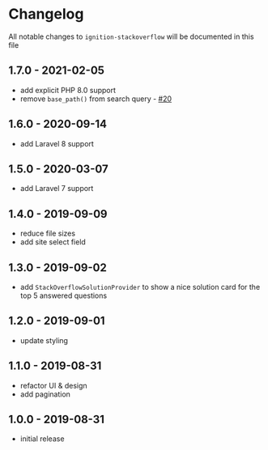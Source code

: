 # Changelog

All notable changes to `ignition-stackoverflow` will be documented in this file

## 1.7.0 - 2021-02-05

-   add explicit PHP 8.0 support
- remove `base_path()` from search query - [#20](https://github.com/Astrotomic/ignition-stackoverflow/pull/20)

## 1.6.0 - 2020-09-14

-   add Laravel 8 support

## 1.5.0 - 2020-03-07

-   add Laravel 7 support

## 1.4.0 - 2019-09-09

-   reduce file sizes
-   add site select field

## 1.3.0 - 2019-09-02

-   add `StackOverflowSolutionProvider` to show a nice solution card for the top 5 answered questions

## 1.2.0 - 2019-09-01

-   update styling

## 1.1.0 - 2019-08-31

-   refactor UI & design
-   add pagination

## 1.0.0 - 2019-08-31

-   initial release
